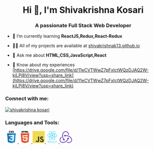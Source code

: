 <h1 align="center">Hi 👋, I'm Shivakrishna Kosari</h1>
<h3 align="center">A passionate Full Stack Web Developer</h3>

- 🌱 I’m currently learning **ReactJS,Redux,React-Redux**

- 👨‍💻 All of my projects are available at [shivakrishnak13.github.io](shivakrishnak13.github.io)

- 💬 Ask me about **HTML,CSS,JavaScript,React**


- 📄 Know about my experiences [https://drive.google.com/file/d/11eCVTWwZ7pFxIctWQzDJAQ2W-kjLPj8V/view?usp=share_link](https://drive.google.com/file/d/11eCVTWwZ7pFxIctWQzDJAQ2W-kjLPj8V/view?usp=share_link)

<h3 align="left">Connect with me:</h3>
<p align="left">
<a href="https://linkedin.com/in/shivakrishna kosari" target="blank"><img align="center" src="https://raw.githubusercontent.com/rahuldkjain/github-profile-readme-generator/master/src/images/icons/Social/linked-in-alt.svg" alt="shivakrishna kosari" height="30" width="40" /></a>
</p>

<h3 align="left">Languages and Tools:</h3>
<p align="left"> <a href="https://www.w3schools.com/css/" target="_blank" rel="noreferrer"> <img src="https://raw.githubusercontent.com/devicons/devicon/master/icons/css3/css3-original-wordmark.svg" alt="css3" width="40" height="40"/> </a> <a href="https://www.w3.org/html/" target="_blank" rel="noreferrer"> <img src="https://raw.githubusercontent.com/devicons/devicon/master/icons/html5/html5-original-wordmark.svg" alt="html5" width="40" height="40"/> </a> <a href="https://developer.mozilla.org/en-US/docs/Web/JavaScript" target="_blank" rel="noreferrer"> <img src="https://raw.githubusercontent.com/devicons/devicon/master/icons/javascript/javascript-original.svg" alt="javascript" width="40" height="40"/> </a> <a href="https://reactjs.org/" target="_blank" rel="noreferrer"> <img src="https://raw.githubusercontent.com/devicons/devicon/master/icons/react/react-original-wordmark.svg" alt="react" width="40" height="40"/> </a> <a href="https://redux.js.org" target="_blank" rel="noreferrer"> <img src="https://raw.githubusercontent.com/devicons/devicon/master/icons/redux/redux-original.svg" alt="redux" width="40" height="40"/> </a> </p>
